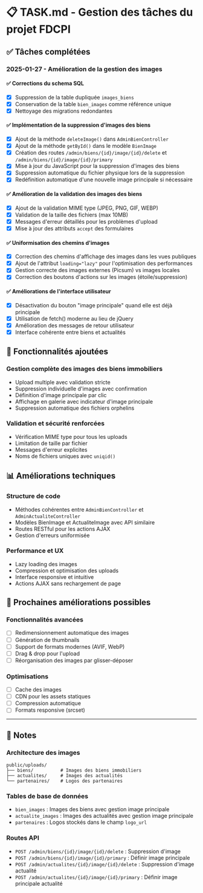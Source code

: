 # 📋 TASK.md - Gestion des tâches du projet FDCPI

## ✅ Tâches complétées

### 2025-01-27 - Amélioration de la gestion des images

#### ✅ Corrections du schema SQL
- [x] Suppression de la table dupliquée `images_biens` 
- [x] Conservation de la table `bien_images` comme référence unique
- [x] Nettoyage des migrations redondantes

#### ✅ Implémentation de la suppression d'images des biens
- [x] Ajout de la méthode `deleteImage()` dans `AdminBienController`
- [x] Ajout de la méthode `getById()` dans le modèle `BienImage`
- [x] Création des routes `/admin/biens/{id}/image/{id}/delete` et `/admin/biens/{id}/image/{id}/primary`
- [x] Mise à jour du JavaScript pour la suppression d'images des biens
- [x] Suppression automatique du fichier physique lors de la suppression
- [x] Redéfinition automatique d'une nouvelle image principale si nécessaire

#### ✅ Amélioration de la validation des images des biens
- [x] Ajout de la validation MIME type (JPEG, PNG, GIF, WEBP)
- [x] Validation de la taille des fichiers (max 10MB)
- [x] Messages d'erreur détaillés pour les problèmes d'upload
- [x] Mise à jour des attributs `accept` des formulaires

#### ✅ Uniformisation des chemins d'images
- [x] Correction des chemins d'affichage des images dans les vues publiques
- [x] Ajout de l'attribut `loading="lazy"` pour l'optimisation des performances
- [x] Gestion correcte des images externes (Picsum) vs images locales
- [x] Correction des boutons d'actions sur les images (étoile/suppression)

#### ✅ Améliorations de l'interface utilisateur
- [x] Désactivation du bouton "image principale" quand elle est déjà principale
- [x] Utilisation de fetch() moderne au lieu de jQuery
- [x] Amélioration des messages de retour utilisateur
- [x] Interface cohérente entre biens et actualités

## 🚀 Fonctionnalités ajoutées

### Gestion complète des images des biens immobiliers
- Upload multiple avec validation stricte
- Suppression individuelle d'images avec confirmation
- Définition d'image principale par clic
- Affichage en galerie avec indicateur d'image principale
- Suppression automatique des fichiers orphelins

### Validation et sécurité renforcées
- Vérification MIME type pour tous les uploads
- Limitation de taille par fichier
- Messages d'erreur explicites
- Noms de fichiers uniques avec `uniqid()`

## 📊 Améliorations techniques

### Structure de code
- Méthodes cohérentes entre `AdminBienController` et `AdminActualiteController`
- Modèles BienImage et ActualiteImage avec API similaire
- Routes RESTful pour les actions AJAX
- Gestion d'erreurs uniformisée

### Performance et UX
- Lazy loading des images
- Compression et optimisation des uploads
- Interface responsive et intuitive
- Actions AJAX sans rechargement de page

## 🔮 Prochaines améliorations possibles

### Fonctionnalités avancées
- [ ] Redimensionnement automatique des images
- [ ] Génération de thumbnails
- [ ] Support de formats modernes (AVIF, WebP)
- [ ] Drag & drop pour l'upload
- [ ] Réorganisation des images par glisser-déposer

### Optimisations
- [ ] Cache des images
- [ ] CDN pour les assets statiques
- [ ] Compression automatique
- [ ] Formats responsive (srcset)

---

## 📝 Notes

### Architecture des images
```
public/uploads/
├── biens/          # Images des biens immobiliers
├── actualites/     # Images des actualités
└── partenaires/    # Logos des partenaires
```

### Tables de base de données
- `bien_images` : Images des biens avec gestion image principale
- `actualite_images` : Images des actualités avec gestion image principale
- `partenaires` : Logos stockés dans le champ `logo_url`

### Routes API
- `POST /admin/biens/{id}/image/{id}/delete` : Suppression d'image
- `POST /admin/biens/{id}/image/{id}/primary` : Définir image principale
- `POST /admin/actualites/{id}/image/{id}/delete` : Suppression d'image actualité
- `POST /admin/actualites/{id}/image/{id}/primary` : Définir image principale actualité 